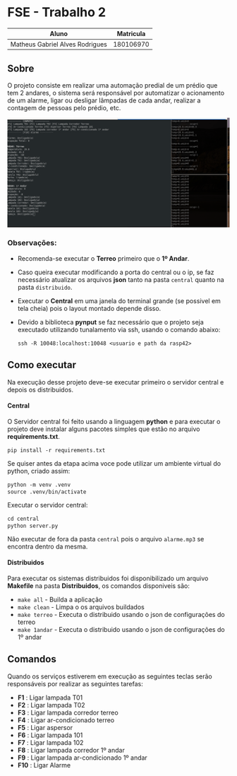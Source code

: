 # FSE - Trabalho 2

| Aluno | Matricula |
| --|-- |
| Matheus Gabriel Alves Rodrigues | 180106970 |

## Sobre

O projeto consiste em realizar uma automação predial de um prédio que tem 2 andares,
o sistema será responsável por automatizar o acionamento de um alarme, ligar ou desligar lâmpadas de cada andar,
realizar a contagem de pessoas pelo prédio, etc.

![gif de funcionamento](./static/apresentacao.gif)

### Observações:

* Recomenda-se executar o **Terreo** primeiro que o **1º Andar**.
* Caso queira executar modificando a porta do central ou o ip, se faz necessário atualizar os arquivos **json** tanto na pasta `central` quanto na pasta `distribuido`.
* Executar o **Central** em uma janela do terminal grande (se possivel em tela cheia) pois o layout montado depende disso.
* Devido a biblioteca **pynput** se faz necessário que o projeto seja executado utilizando tunalamento via ssh, usando o comando abaixo:

    ```
    ssh -R 10048:localhost:10048 <usuario e path da rasp42>
    ```

## Como executar

Na execução desse projeto deve-se executar primeiro o servidor central e depois os distribuidos.

#### Central

O Servidor central foi feito usando a linguagem **python** e para executar o projeto deve instalar alguns pacotes simples 
que estão no arquivo **requirements.txt**.

```
pip install -r requirements.txt
```
Se quiser antes da etapa acima voce pode utilizar um ambiente virtual do python, criado assim:

```
python -m venv .venv
source .venv/bin/activate
```

Executar o servidor central:

```
cd central
python server.py
```
Não executar de fora da pasta `central` pois o arquivo `alarme.mp3` se encontra dentro da mesma.

#### Distribuidos

Para executar os sistemas distribuidos foi disponibilizado um arquivo **Makefile** na pasta **Distribuidos**,
os comandos disponiveis são:

* `make all` - Builda a aplicação
* `make clean` - Limpa o os arquivos buildados
* `make terreo` - Executa o distribuido usando o json de configurações do terreo
* `make 1andar` - Executa o distribuido usando o json de configurações do 1º andar


## Comandos

Quando os serviços estiverem em execução as seguintes teclas serão responsáveis por realizar as seguintes tarefas:

* **F1** : Ligar lampada T01
* **F2** : Ligar lampada T02
* **F3** : Ligar lampada corredor terreo
* **F4** : Ligar ar-condicionado terreo
* **F5** : Ligar aspersor
* **F6** : Ligar lampada 101
* **F7** : Ligar lampada 102
* **F8** : Ligar lampada corredor 1º andar
* **F9** : Ligar lampada ar-condicionado 1º andar
* **F10** : Ligar Alarme

